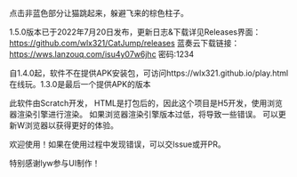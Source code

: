 点击非蓝色部分让猫跳起来，躲避飞来的棕色柱子。

1.5.0版本已于2022年7月20日发布，更新日志&下载详见Releases界面：https://github.com/wlx321/CatJump/releases
蓝奏云下载链接：https://wws.lanzouq.com/isu4y07w6jhc   密码:1234

自1.4.0起，软件不在提供APK安装包，可访问https://wlx321.github.io/play.html 在线玩。1.3.0是最后一个提供APK的版本

此软件由Scratch开发， HTML是打包后的，因此这个项目是H5开发，使用浏览器渲染引擎进行渲染。
如果浏览器渲染引擎版本过低，将导致一些错误。
可以更新W浏览器以获得更好的体验。

欢迎使用！如果在使用过程中发现错误，可以交Issue或开PR。

特别感谢lyw参与UI制作！
